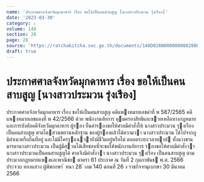 ```yaml
---
name: 'ประกาศศาลจังหวัดมุกดาหาร เรื่อง ขอให้เป็นคนสาบสูญ [นางสาวประมวน รุ่งเรือง]'
date: '2023-03-30'
category: ง
volume: 140
section: 26
page: 28
source: 'https://ratchakitcha.soc.go.th/documents/140D026N0000000002800.pdf'
draft: true
---
```


# ประกาศศาลจังหวัดมุกดาหาร เรื่อง ขอให้เป็นคนสาบสูญ [นางสาวประมวน รุ่งเรือง]

ประกาศศาลจังหวัดมุกดาหาร เรื่อง ขอให้เป็นคนสาบสูญ คดีแพงหมายเลขดําที่ พ 587/2565 คดีแพงหมายเลขแดงที่ พ 42/2566 ด้วย พนักงานอัยการ คุมครองสิทธิและชวยเหลือทางกฎหมายและการบังคับคดีจังหวัดมุกดาหาร ผู้รอง ยื่นคํารองขอให้ศาลมีคําสั่งให้ นางสาวประมวน รุงเรือง เป็นคนสาบสูญ ศาลไตสวนพยานหลักฐาน ของผู้รองแล้วได้ความวา นางสาวประมวน ได้ไปจากภูมิลําเนาหรือถิ่นที่อยู่ และไม่มีใครรูแนวายังมีชีวิตอยู่หรือไม่ ตลอดระยะเวลาหาป ทั้งนางขาน มารดานางสาวประมวน เป็นผู้มีสวนได้เสียชอบที่จะขอให้พนักงานอัยการ รองขอให้ศาลมีคําสั่งวานางสาวประมวนเป็นคนสาบสูญได้ ศาลจึงมีคําสั่งวา นางสาวประมวน รุงเรือง เป็นคนสาบสูญ ตามประมวลกฎหมายแพงและพาณิชย มาตรา 61 ประกาศ ณ วันที่ 2 กุมภาพันธ พ.ศ. 2566 ประจวบ ทองแสวง ผู้พิพากษา ้ หนา 28 ่ เลม 140 ตอนที่ 26 ง ราชกิจจานุเบกษา 30 มีนาคม 2566
